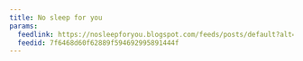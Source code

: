 ```yaml
---
title: No sleep for you
params:
  feedlink: https://nosleepforyou.blogspot.com/feeds/posts/default?alt=rss
  feedid: 7f6468d60f62889f594692995891444f
---
```

